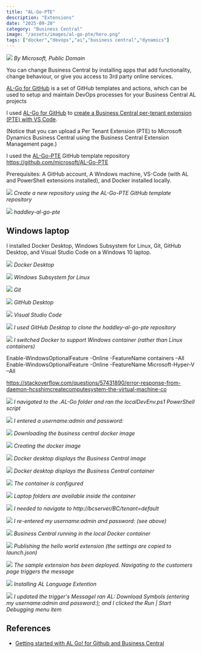 ```yaml
---
title: "AL-Go-PTE"
description: "Extensions"
date: "2025-09-20"
category: "Business Central"
image: "/assets/images/al-go-pte/hero.png"
tags: ["docker","devops","ai","business central","dynamics"]
---
```


![](/assets/images/al-go-pte/dynamics365-color.svg)
*By Microsoft, Public Domain*


You can change Business Central by installing apps that add functionality, change behaviour, or give you access to 3rd party online services.

[AL-Go for GitHub](https://github.com/microsoft/AL-Go) is a set of GitHub templates and actions, which can be used to setup and maintain DevOps processes for your Business Central AL projects

I used [AL-Go for GitHub](https://github.com/microsoft/AL-Go) to [create a Business Central per-tenant extension (PTE) with VS Code](https://github.com/microsoft/AL-Go/blob/main/Scenarios/GetStarted.md).

(Notice that you can upload a Per Tenant Extension (PTE) to Microsoft Dynamics Business Central using the Business Central Extension Management page.)


I used the [AL-Go-PTE](https://github.com/microsoft/AL-Go-PTE) GitHub template repository https://github.com/microsoft/AL-Go-PTE

Prerequisites: A GitHub account, A Windows machine, VS-Code (with AL and PowerShell extensions installed), and Docker installed locally.

![](/assets/images/al-go-pte/screen-shot-2023-08-26-at-9.27.59-am-1836x1062.png)
*Create a new repository using the AL-Go-PTE GitHub template repository*

![](/assets/images/al-go-pte/screen-shot-2023-08-26-at-10.11.22-am-1836x1320.png)
*haddley-al-go-pte*


## Windows laptop

I installed Docker Desktop, Windows Subsystem for Linux, Git, GitHub Desktop, and Visual Studio Code on a Windows 10 laptop.

![](/assets/images/al-go-pte/20230826image01-940x681.png)
*Docker Desktop*

![](/assets/images/al-go-pte/20230826image19-856x376.png)
*Windows Subsystem for Linux*

![](/assets/images/al-go-pte/20230826image14-951x674.png)
*Git*

![](/assets/images/al-go-pte/20230826image05-1061x672.png)
*GitHub Desktop*

![](/assets/images/al-go-pte/20230826image16-1060x671.png)
*Visual Studio Code*

![](/assets/images/al-go-pte/20230826image02-957x658.png)
*I used GitHub Desktop to clone the haddley-al-go-pte repository*

![](/assets/images/al-go-pte/20230826image24-320x519.png)
*I switched Docker to support Windows container (rather than Linux containers)*

Enable-WindowsOptionalFeature -Online -FeatureName containers –All
Enable-WindowsOptionalFeature -Online -FeatureName Microsoft-Hyper-V –All

https://stackoverflow.com/questions/57431890/error-response-from-daemon-hcsshimcreatecomputesystem-the-virtual-machine-co

![](/assets/images/al-go-pte/20230826image11-855x251.png)
*I navigated to the .AL-Go folder and ran the localDevEnv.ps1 PowerShell script*

![](/assets/images/al-go-pte/20230826image18-859x720.png)
*I entered a username:admin and password:<password>*

![](/assets/images/al-go-pte/20230826image21-856x718.png)
*Downloading the business central docker image*

![](/assets/images/al-go-pte/20230826image22-856x721.png)
*Creating the docker image*

![](/assets/images/al-go-pte/20230826image23-1270x716.png)
*Docker desktop displays the Business Central image*

![](/assets/images/al-go-pte/20230826image24-1269x719.png)
*Docker desktop displays the Business Central container*

![](/assets/images/al-go-pte/20230826image26-1373x878.png)
*The container is configured*

![](/assets/images/al-go-pte/20230826image27-1265x717.png)
*Laptop folders are available inside the container*

![](/assets/images/al-go-pte/20230826image28-1266x719.png)
*I needed to navigate to http://bcserver/BC/tenant=default*

![](/assets/images/al-go-pte/20230826image29-1162x703.png)
*I re-entered my username:admin and password:<password> (see above)*

![](/assets/images/al-go-pte/20230826image30-1160x705.png)
*Business Central running in the local Docker container*

![](/assets/images/al-go-pte/20230826image31-857x719.png)
*Publishing the hello world extension (the settings are copied to launch.json)*

![](/assets/images/al-go-pte/20230826image32-929x677.png)
*The sample extension has been deployed. Navigating to the customers page triggers the message*

![](/assets/images/al-go-pte/20230826image33-1022x310.png)
*Installing AL Language Extention*

![](/assets/images/al-go-pte/20230826imag34-1365x989.png)
*I updated the trigger's MessageI ran AL: Download Symbols (entering my username:admin and password:<password>); and I clicked the Run | Start Debugging menu item*
## References

- [Getting started with AL Go! for Github and Business Central](https://youtu.be/XoXGbcUxw-c?si=jITPYm9le2NaPhki)